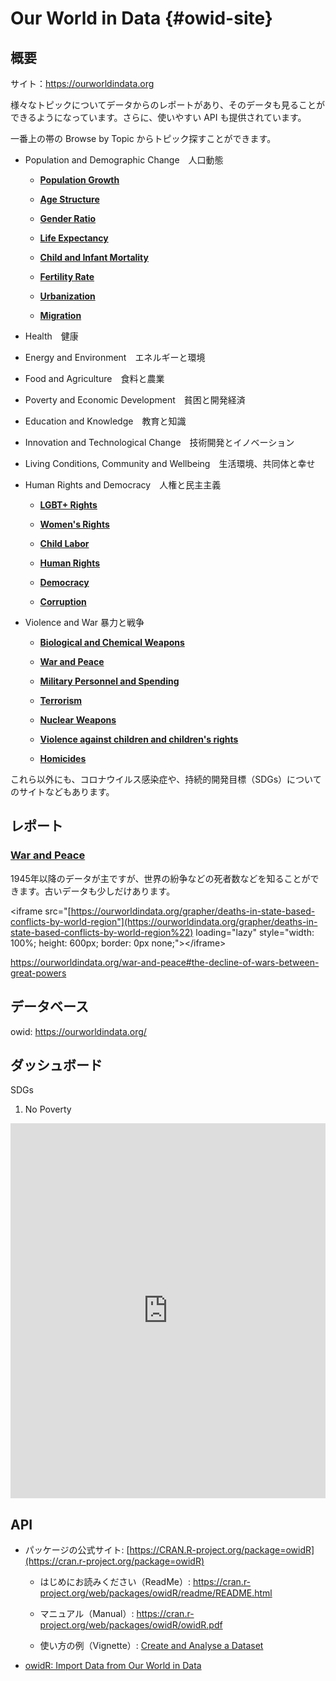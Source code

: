 # Our World in Data {#owid-site}

## 概要

サイト：<https://ourworldindata.org>

様々なトピックについてデータからのレポートがあり、そのデータも見ることができるようになっています。さらに、使いやすい API も提供されています。

一番上の帯の Browse by Topic からトピック探すことができます。

-   Population and Demographic Change　人口動態

    -   [**Population Growth**](https://ourworldindata.org/population-growth)

    -   [**Age Structure**](https://ourworldindata.org/age-structure)

    -   [**Gender Ratio**](https://ourworldindata.org/gender-ratio)

    -   [**Life Expectancy**](https://ourworldindata.org/life-expectancy)

    -   [**Child and Infant Mortality**](https://ourworldindata.org/child-mortality)

    -   [**Fertility Rate**](https://ourworldindata.org/fertility-rate)

    -   [**Urbanization**](https://ourworldindata.org/urbanization)

    -   [**Migration**](https://ourworldindata.org/migration)

-   Health　健康

-   Energy and Environment　エネルギーと環境

-   Food and Agriculture　食料と農業

-   Poverty and Economic Development　貧困と開発経済

-   Education and Knowledge　教育と知識

-   Innovation and Technological Change　技術開発とイノベーション

-   Living Conditions, Community and Wellbeing　生活環境、共同体と幸せ

-   Human Rights and Democracy　人権と民主主義

    -   [**LGBT+ Rights**](https://ourworldindata.org/lgbt-rights)

    -   [**Women's Rights**](https://ourworldindata.org/women-rights)

    -   [**Child Labor**](https://ourworldindata.org/child-labor)

    -   [**Human Rights**](https://ourworldindata.org/human-rights)

    -   [**Democracy**](https://ourworldindata.org/democracy)

    -   [**Corruption**](https://ourworldindata.org/corruption)

-   Violence and War 暴力と戦争

    -   [**Biological and Chemical Weapons**](https://ourworldindata.org/biological-and-chemical-weapons)

    -   [**War and Peace**](https://ourworldindata.org/war-and-peace)

    -   [**Military Personnel and Spending**](https://ourworldindata.org/military-personnel-spending)

    -   [**Terrorism**](https://ourworldindata.org/terrorism)

    -   [**Nuclear Weapons**](https://ourworldindata.org/nuclear-weapons)

    -   [**Violence against children and children's rights**](https://ourworldindata.org/violence-against-rights-for-children)

    -   [**Homicides**](https://ourworldindata.org/homicides)

これら以外にも、コロナウイルス感染症や、持続的開発目標（SDGs）についてのサイトなどもあります。

## レポート

### [War and Peace](https://ourworldindata.org/war-and-peace)

1945年以降のデータが主ですが、世界の紛争などの死者数などを知ることができます。古いデータも少しだけあります。

\<iframe src="[https://ourworldindata.org/grapher/deaths-in-state-based-conflicts-by-world-region"](https://ourworldindata.org/grapher/deaths-in-state-based-conflicts-by-world-region%22) loading="lazy" style="width: 100%; height: 600px; border: 0px none;"\>\</iframe\>

<https://ourworldindata.org/war-and-peace#the-decline-of-wars-between-great-powers>

## データベース

owid: <https://ourworldindata.org/>

## ダッシュボード

SDGs

1.  No Poverty

<iframe src="https://ourworldindata.org/grapher/share-of-population-in-extreme-poverty" loading="lazy" style="width: 100%; height: 600px; border: 0px none;">

</iframe>

## API

-   パッケージの公式サイト: [https://CRAN.R-project.org/package=owidR](https://cran.r-project.org/package=owidR)

    -   はじめにお読みください（ReadMe）: <https://cran.r-project.org/web/packages/owidR/readme/README.html>

    -   マニュアル（Manual）: <https://cran.r-project.org/web/packages/owidR/owidR.pdf>

    -   使い方の例（Vignette）: [Create and Analyse a Dataset](https://cran.r-project.org/web/packages/owidR/vignettes/example-analysis.html)

-   [owidR: Import Data from Our World in Data](https://rdrr.io/cran/owidR/)
